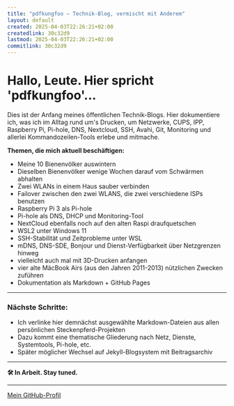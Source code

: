 ```yaml
---
title: "pdfkungfoo – Technik-Blog, vermischt mit Anderem"
layout: default
created: 2025-04-03T22:26:21+02:00
createdlink: 30c32d9
lastmod: 2025-04-03T22:26:21+02:00
commitlink: 30c32d9
---
```



# Hallo, Leute. Hier spricht 'pdfkungfoo'...

<!--
created: Mon Mar 31 22:21:57 2025 +0200
createdlink: https://github.com/pdfkungfoo/pdfkungfoo-seiten/commit/1234567
lastmod: Mon Mar 31 23:06:47 2025 +0200
commitlink: https://github.com/pdfkungfoo/pdfkungfoo-seiten/commit/89abcde
-->

Dies ist der Anfang meines öffentlichen Technik-Blogs. 
Hier dokumentiere ich, was ich im Alltag rund um's Drucken, um Netzwerke, CUPS, IPP, Raspberry Pi, Pi-hole, DNS, Nextcloud, SSH, Avahi, Git, Monitoring und allerlei Kommandozeilen-Tools erlebe und mitmache.

**Themen, die mich aktuell beschäftigen:**

- Meine 10 Bienenvölker auswintern
- Dieselben Bienenvölker wenige Wochen darauf vom Schwärmen abhalten
- Zwei WLANs in einem Haus sauber verbinden
- Failover zwischen den zwei WLANS, die zwei verschiedene ISPs benutzen
- Raspberry Pi 3 als Pi-hole
- Pi-hole als DNS, DHCP und Monitoring-Tool
- NextCloud ebenfalls noch auf den alten Raspi draufquetschen
- WSL2 unter Windows 11
- SSH-Stabilität und Zeitprobleme unter WSL
- mDNS, DNS-SDE, Bonjour und Dienst-Verfügbarkeit über Netzgrenzen hinweg
- vielleicht auch mal mit 3D-Drucken anfangen
- vier alte MäcBook Airs (aus den Jahren 2011-2013) nützlichen Zwecken zuführen
- Dokumentation als Markdown + GitHub Pages

---

### Nächste Schritte:

- Ich verlinke hier demnächst ausgewählte Markdown-Dateien aus allen persönlichen Steckenpferd-Projekten
- Dazu kommt eine thematische Gliederung nach Netz, Dienste, Systemtools, Pi-hole, etc.
- Später möglicher Wechsel auf Jekyll-Blogsystem mit Beitragsarchiv

---

**🛠 In Arbeit. Stay tuned.**

---

[Mein GitHub-Profil](https://github.com/pdfkungfoo)


